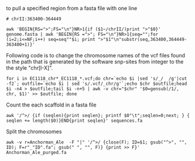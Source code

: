 # 

to pull a specified region from a fasta file with one line 

```
# chrII:363400-364449

awk 'BEGIN{RS=">";FS="\n"}NR>1{if ($1~/chrII/)print ">"$0}'  genome.fasta | awk 'BEGIN{RS =">"; FS="\n"}NR>1{seq="";for (i=2;i<=NF;i++) seq=seq""$i; print ">"$1"\n"substr(seq,363400,364449-363400+1)}'
```

Following code is to change the chromosome names of the vcf files found in the path that is generated by the software snp-sites from integer to the the style "chr\[I-X]".

```
for i in EC1118_chr*_EC1118_*.vcf;do chr=`echo $i |sed 's/_/  /g'|cut -f2`; outfile=`echo $i | sed 's/.vcf/_chr/g'`;echo $chr $outfile;head $i -n4 > $outfile;tail $i -n+5 | awk -v chr="$chr" '$0=gensub(/1/, chr, $1)' >> $outfile; done
```

Count the each scaffold in a fasta file
```
awk '/^>/ {if (seqlen){print seqlen}; printf $0"\t";seqlen=0;next; } { seqlen += length($0)}END{print seqlen}' sequences.fa
```

Split the chromosomes
```
awk -v r=Anchorman_Ale  -F "|" '/^>/ {close(F); ID=$1; gsub("^>", "", ID); F=r"_"ID".fa"; gsub(" ", "", F)} {print >> F}' Anchorman_Ale_purged.fa
```
